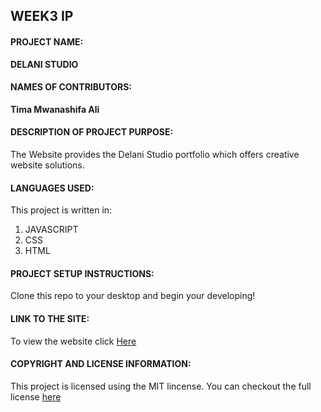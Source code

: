 ## WEEK3 IP ##
#### **PROJECT NAME:**
__DELANI STUDIO__

#### **NAMES OF CONTRIBUTORS:**
__Tima Mwanashifa Ali__

#### **DESCRIPTION OF PROJECT PURPOSE:**

The Website provides the Delani Studio portfolio which offers creative website solutions. 

#### **LANGUAGES USED:**

This project is written in:
1. JAVASCRIPT 
2. CSS
3. HTML

#### **PROJECT SETUP INSTRUCTIONS:** 
Clone this repo to your desktop and begin your developing!


#### **LINK TO THE SITE:**
To view the website click [Here](Timaali.com)
 
 
#### **COPYRIGHT AND LICENSE INFORMATION:**
 This project is licensed using the MIT lincense.
 You can checkout the full license [here](https://github.com/timaali/Delani-Studio/blob/master/LICENSE)
